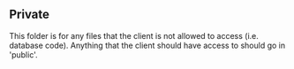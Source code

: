 ## Private
This folder is for any files that the client is not allowed to access (i.e. database code). Anything that the client should have access to should go in 'public'.